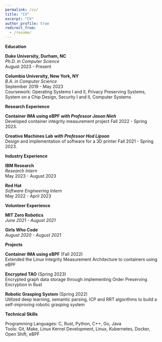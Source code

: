```yaml
---
permalink: /cv/
title: "CV"
excerpt: "CV"
author_profile: true
redirect_from: 
  - /resume/
---
```


**Education**

**Duke University, Durham, NC** \
*Ph.D. in Computer Science* \
August 2023 - Present 

**Columbia University, New York, NY** \
*B.A. in Computer Science* \
September 2019 - May 2023 \
Coursework: Operating Systems I and II, Privacy Preserving Systems, System on a Chip Design, Security I and II, Computer Systems

**Research Experience**

**Container IMA using eBPF** ***with Professor Jason Nieh*** \
Developed container integrity measurement project Fall 2022 - Spring 2023. 

**Creative Machines Lab** ***with Professor Hod Lipson*** \
Design and implementation of software for a 3D printer Fall 2021 - Spring 2023. 

**Industry Experience**

**IBM Research** \
*Research Intern* \
May 2023 - August 2023  

**Red Hat** \
*Software Engineering Intern*  \
May 2022 - April 2023

**Volunteer Experience**

**MIT Zero Robotics** \
*June 2021 - August 2021*

**Girls Who Code** \
*August 2020 - August 2021*

**Projects**

**Container IMA using eBPF** (Fall 2022) \
Extended the Linux Integrity Measurement Architecture to containers using eBPF

**Encrypted TAO** (Spring 2023) \
Encrypted graph data storage through implementing Order Preserving Encryption in Rust 

**Robotic Grasping System** (Spring 2022) \
Utilized deep learning, semantic parsing, ICP and RRT algorithms to build a self-improving robotic grasping system

**Technical Skills**

Programming Languages: C, Rust, Python, C++, Go, Java \
Tools: Git, Make, Linux Kernel Development, Linux, Kubernetes, Docker, Open Shift, eBPF